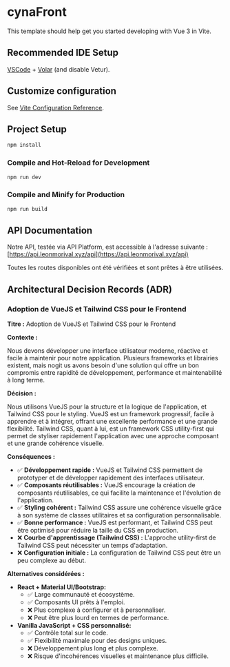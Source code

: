 # cynaFront

This template should help get you started developing with Vue 3 in Vite.

## Recommended IDE Setup

[VSCode](https://code.visualstudio.com/) + [Volar](https://marketplace.visualstudio.com/items?itemName=Vue.volar) (and disable Vetur).

## Customize configuration

See [Vite Configuration Reference](https://vite.dev/config/).

## Project Setup

```sh
npm install
```

### Compile and Hot-Reload for Development

```sh
npm run dev
```

### Compile and Minify for Production

```sh
npm run build
```

## API Documentation

Notre API, testée via API Platform, est accessible à l'adresse suivante : [https://api.leonmorival.xyz/api](https://api.leonmorival.xyz/api)

Toutes les routes disponibles ont été vérifiées et sont prêtes à être utilisées.



## Architectural Decision Records (ADR)

### Adoption de VueJS et Tailwind CSS pour le Frontend

**Titre :** Adoption de VueJS et Tailwind CSS pour le Frontend

**Contexte :**

Nous devons développer une interface utilisateur moderne, réactive et facile à maintenir pour notre application. Plusieurs frameworks et librairies existent, mais nogit        us avons besoin d'une solution qui offre un bon compromis entre rapidité de développement, performance et maintenabilité à long terme.

**Décision :**

Nous utilisons VueJS pour la structure et la logique de l'application, et Tailwind CSS pour le styling. VueJS est un framework progressif, facile à apprendre et à intégrer, offrant une excellente performance et une grande flexibilité. Tailwind CSS, quant à lui, est un framework CSS utility-first qui permet de styliser rapidement l'application avec une approche composant et une grande cohérence visuelle.

**Conséquences :**

*   ✅ **Développement rapide :** VueJS et Tailwind CSS permettent de prototyper et de développer rapidement des interfaces utilisateur.
*   ✅ **Composants réutilisables :** VueJS encourage la création de composants réutilisables, ce qui facilite la maintenance et l'évolution de l'application.
*   ✅ **Styling cohérent :** Tailwind CSS assure une cohérence visuelle grâce à son système de classes utilitaires et sa configuration personnalisable.
*   ✅ **Bonne performance :** VueJS est performant, et Tailwind CSS peut être optimisé pour réduire la taille du CSS en production.
*   ❌ **Courbe d'apprentissage (Tailwind CSS) :** L'approche utility-first de Tailwind CSS peut nécessiter un temps d'adaptation.
*   ❌ **Configuration initiale :** La configuration de Tailwind CSS peut être un peu complexe au début.

**Alternatives considérées :**

*   **React + Material UI/Bootstrap:**
    *   ✅ Large communauté et écosystème.
    *   ✅ Composants UI prêts à l'emploi.
    *   ❌ Plus complexe à configurer et à personnaliser.
    *   ❌ Peut être plus lourd en termes de performance.
*   **Vanilla JavaScript + CSS personnalisé:**
    *   ✅ Contrôle total sur le code.
    *   ✅ Flexibilité maximale pour des designs uniques.
    *   ❌ Développement plus long et plus complexe.
    *   ❌ Risque d'incohérences visuelles et maintenance plus difficile.


